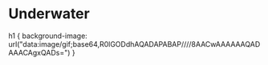 # Underwater
h1 {
  background-image: url("data:image/gif;base64,R0lGODdhAQADAPABAP////8AACwAAAAAAQADAAACAgxQADs=")
}
